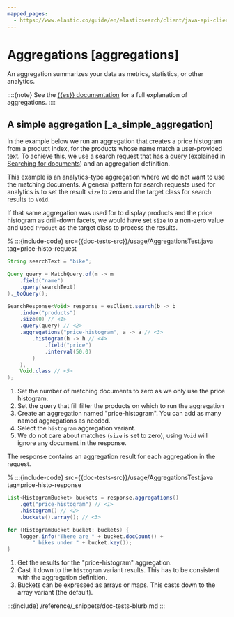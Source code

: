 ```yaml
---
mapped_pages:
  - https://www.elastic.co/guide/en/elasticsearch/client/java-api-client/current/aggregations.html
---
```


# Aggregations [aggregations]

An aggregation summarizes your data as metrics, statistics, or other analytics.

::::{note}
See the [{{es}} documentation](elasticsearch://reference/aggregations/index.md) for a full explanation of aggregations.
::::



## A simple aggregation [_a_simple_aggregation]

In the example below we run an aggregation that creates a price histogram from a product index, for the products whose name match a user-provided text. To achieve this, we use a search request that has a query (explained in [Searching for documents](searching.md)) and an aggregation definition.

This example is an analytics-type aggregation where we do not want to use the matching documents. A general pattern for search requests used for analytics is to set the result `size` to zero and the target class for search results to `Void`.

If that same aggregation was used for to display products and the price histogram as drill-down facets, we would have set `size` to a non-zero value and used `Product` as the target class to process the results.

% :::{include-code} src={{doc-tests-src}}/usage/AggregationsTest.java tag=price-histo-request
```java
String searchText = "bike";

Query query = MatchQuery.of(m -> m
    .field("name")
    .query(searchText)
)._toQuery();

SearchResponse<Void> response = esClient.search(b -> b
    .index("products")
    .size(0) // <1>
    .query(query) // <2>
    .aggregations("price-histogram", a -> a // <3>
        .histogram(h -> h // <4>
            .field("price")
            .interval(50.0)
        )
    ),
    Void.class // <5>
);
```

1. Set the number of matching documents to zero as we only use the price histogram.
2. Set the query that fill filter the products on which to run the aggregation
3. Create an aggregation named "price-histogram". You can add as many named aggregations as needed.
4. Select the `histogram` aggregation variant.
5. We do not care about matches (`size` is set to zero), using `Void` will ignore any document in the response.


The response contains an aggregation result for each aggregation in the request.

% :::{include-code} src={{doc-tests-src}}/usage/AggregationsTest.java tag=price-histo-response
```java
List<HistogramBucket> buckets = response.aggregations()
    .get("price-histogram") // <1>
    .histogram() // <2>
    .buckets().array(); // <3>

for (HistogramBucket bucket: buckets) {
    logger.info("There are " + bucket.docCount() +
        " bikes under " + bucket.key());
}

```

1. Get the results for the "price-histogram" aggregation.
2. Cast it down to the `histogram` variant results. This has to be consistent with the aggregation definition.
3. Buckets can be expressed as arrays or maps. This casts down to the array variant (the default).


:::{include} /reference/_snippets/doc-tests-blurb.md
:::

